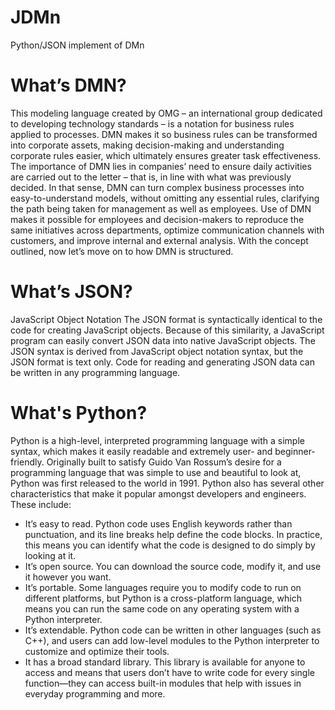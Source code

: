 # JDMn
Python/JSON implement of DMn

# What’s DMN?
This modeling language created by OMG – an international group dedicated to developing technology standards – is a notation for business rules applied to processes.
DMN makes it so business rules can be transformed into corporate assets, making decision-making and understanding corporate rules easier, which ultimately ensures greater task effectiveness.
The importance of DMN lies in companies’ need to ensure daily activities are carried out to the letter – that is, in line with what was previously decided.
In that sense, DMN can turn complex business processes into easy-to-understand models, without omitting any essential rules, clarifying the path being taken for management as well as employees.
Use of DMN makes it possible for employees and decision-makers to reproduce the same initiatives across departments, optimize communication channels with customers, and improve internal and external analysis.
With the concept outlined, now let’s move on to how DMN is structured.

# What’s JSON?
JavaScript Object Notation
The JSON format is syntactically identical to the code for creating JavaScript objects.
Because of this similarity, a JavaScript program can easily convert JSON data into native JavaScript objects.
The JSON syntax is derived from JavaScript object notation syntax, but the JSON format is text only. Code for reading and generating JSON data can be written in any programming language.

# What's Python?

Python is a high-level, interpreted programming language with a simple syntax, which makes it easily readable and extremely user- and beginner-friendly. Originally built to satisfy Guido Van Rossum’s desire for a programming language that was simple to use and beautiful to look at, Python was first released to the world in 1991.
Python also has several other characteristics that make it popular amongst developers and engineers. These include:
- It’s easy to read. Python code uses English keywords rather than punctuation, and its line breaks help define the code blocks. In practice, this means you can identify what the code is designed to do simply by looking at it.
- It’s open source. You can download the source code, modify it, and use it however you want.
- It’s portable. Some languages require you to modify code to run on different platforms, but Python is a cross-platform language, which means you can run the same code on any operating system with a Python interpreter.
- It’s extendable. Python code can be written in other languages (such as C++), and users can add low-level modules to the Python interpreter to customize and optimize their tools.
- It has a broad standard library. This library is available for anyone to access and means that users don’t have to write code for every single function—they can access built-in modules that help with issues in everyday programming and more.
